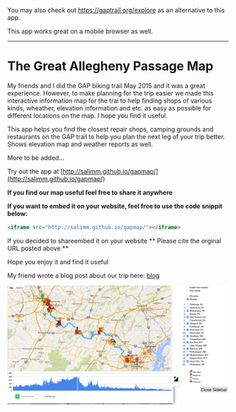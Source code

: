 You may also check out https://gaptrail.org/explore as an alternative to this app. 

This app works great on a mobile browser as well.

_____


# The Great Allegheny Passage Map 

My friends and I did the GAP biking trail May 2015 and it was a great experience. However, to make planning for the trip easier we made this interactive information map for the trai to help finding shops of various kinds, wheather, elevation information and etc. as easy as possible for different locations on the map. I hope you find it useful.

This app helps you find the closest repair shops, camping grounds and restaurants on the GAP trail to help you plan the next leg of your trip better. Shows elevation map and weather reports as well.

More to be added...

Try out the app at [http://salimm.github.io/gapmap/](http://salimm.github.io/gapmap/)

**If you find our map useful feel free to share it anywhere**

**If you want to embed it on your website, feel free to use the code snippit below:**
```html
<iframe src="http://salimm.github.io/gapmap/"></iframe>

```
If you decided to shareembed it on your website ** Please cite the orginal URL posted above **

Hope you enjoy it and find it useful

My friend wrote a blog post about our trip here: [blog](http://www.trivedigaurav.com/blog/bike-ride-from-pittsburgh-to-washington-dc/)

![Snapshot ](https://raw.githubusercontent.com/salimm/gapmap/master/gapmap.png)

